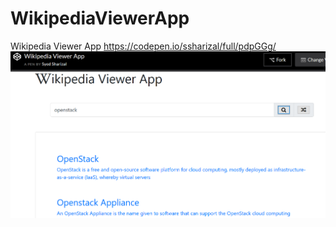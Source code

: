 # WikipediaViewerApp
Wikipedia Viewer App
https://codepen.io/ssharizal/full/pdpGGg/
![Wikipedia Viewer Preview](https://github.com/ssharizal/WikipediaViewerApp/blob/master/WikipediaViewer.PNG)

